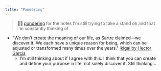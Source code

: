 ```yaml
---
title: "Pondering"
---
```


> 🙇‍♀️ [pondering](notes/por/pondering.md) for the notes I'm still trying to take a stand on and that I'm constantly thinking of

- "We don’t create the meaning of our life, as Sartre claimed—we discover it. We each have a unique reason for being, which can be adjusted or transformed many times over the years." [Ikigai by Hector Garcia](notes/sources/books/ikigai)
	- I'm still thinking about if I agree with this. I think that you can create and define your purpose in life, not solely discover it. Still thinking...